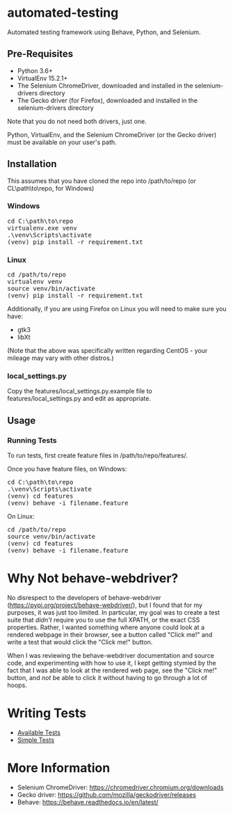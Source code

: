 # automated-testing

Automated testing framework using Behave, Python, and Selenium.

## Pre-Requisites
* Python 3.6+
* VirtualEnv 15.2.1+
* The Selenium ChromeDriver, downloaded and installed in the selenium-drivers directory
* The Gecko driver (for Firefox), downloaded and installed in the selenium-drivers directory

Note that you do not need both drivers, just one.

Python, VirtualEnv, and the Selenium ChromeDriver (or the Gecko driver) must be available on your user's path.

## Installation
This assumes that you have cloned the repo into /path/to/repo (or CL\path\to\repo, for Windows)

### Windows
<pre>
cd C:\path\to\repo
virtualenv.exe venv
.\venv\Scripts\activate
(venv) pip install -r requirement.txt
</pre>

### Linux
<pre>
cd /path/to/repo
virtualenv venv
source venv/bin/activate
(venv) pip install -r requirement.txt
</pre>

Additionally, if you are using Firefox on Linux you will need to make sure you have:
* gtk3
* libXt

(Note that the above was specifically written regarding CentOS - your mileage may vary with other distros.)

### local_settings.py
Copy the features/local_settings.py.example file to features/local_settings.py and edit as appropriate.

## Usage

### Running Tests
To run tests, first create feature files in /path/to/repo/features/.

Once you have feature files, on Windows:
<pre>
cd C:\path\to\repo
.\venv\Scripts\activate
(venv) cd features
(venv) behave -i filename.feature
</pre>

On Linux:
<pre>
cd /path/to/repo
source venv/bin/activate
(venv) cd features
(venv) behave -i filename.feature
</pre>

# Why Not behave-webdriver?
No disrespect to the developers of behave-webdriver (https://pypi.org/project/behave-webdriver/), but I found that for my purposes, it was just too limited. In particular, my goal was to create a test suite that *didn't* require you to use the full XPATH, or the exact CSS properties. Rather, I wanted something where anyone could look at a rendered webpage in their browser, see a button called "Click me!" and write a test that would click the "Click me!" button.

When I was reviewing the behave-webdriver documentation and source code, and experimenting with how to use it, I kept getting stymied by the fact that I was able to look at the rendered web page, see the "Click me!" button, and *not* be able to click it without having to go through a lot of hoops.

# Writing Tests
* [Available Tests](docs/available-tests.md)
* [Simple Tests](docs/simple.md)

# More Information
* Selenium ChromeDriver: https://chromedriver.chromium.org/downloads
* Gecko driver: https://github.com/mozilla/geckodriver/releases
* Behave: https://behave.readthedocs.io/en/latest/
